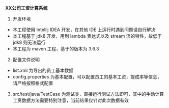 **XX公司工资计算系统**

1. 开发环境
- 本工程使用 Intellij IDEA 开发，在其他 IDE 上运行时遇到问题请自行解决  
- 本工程基于 jdk8 开发，用到 lambda 表达式以及 stream 流的特性，故低于 jdk8 则无法运行
- 本工程为 maven 工程，基于的版本为 3.6.3
2. 配置文件说明
- list.xml 为导出的员工基本数据
- config.properties 为基本配置，可以配置员工的基本工资，提成率等信息，请严格按照格式配置  
3. src/test/java/TestCase 为测试类，直接运行测试方法即可，其中的手动计算工资数据方法需要特别注意，当前结果仅针对此次数据有效
